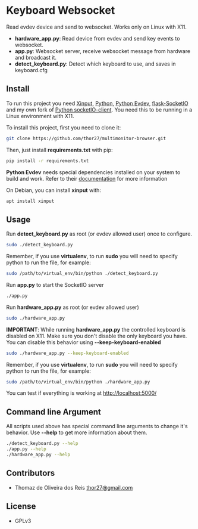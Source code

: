# Keyboard Websocket
Read evdev device and send to websocket. Works only on Linux with X11.

* **hardware_app.py**: Read device from evdev and send key events to websocket.
* **app.py**: Websocket server, receive websocket message from hardware and broadcast it.
* **detect_keyboard.py**: Detect which keyboard to use, and saves in keyboard.cfg

## Install

To run this project you need [Xinput](http://www.x.org/archive/X11R7.5/doc/man/man1/xinput.1.html), [Python](https://www.python.org/), [Python Evdev](http://python-evdev.readthedocs.org/en/latest/), [flask-SocketIO](https://flask-socketio.readthedocs.org/en/latest/) and my own fork of [Python socketIO-client](https://github.com/thor27/socketIO-client). You need this to be running in a Linux environment with X11.

To install this project, first you need to clone it:

```bash
git clone https://github.com/thor27/multimonitor-browser.git
```

Then, just install **requirements.txt** with pip:

```bash
pip install -r requirements.txt
```

**Python Evdev** needs special dependencies installed on your system to build and work. Refer to their [documentation](http://python-evdev.readthedocs.org/en/latest/) for more information

On Debian, you can install **xinput** with:

```bash
apt install xinput
```

## Usage

Run **detect_keyboard.py** as root (or evdev allowed user) once to configure.

```bash
sudo ./detect_keyboard.py
```

Remember, if you use **virtualenv**, to run **sudo** you will need to specify python to run the file, for example:

```bash
sudo /path/to/virtual_env/bin/python ./detect_keyboard.py
```


Run **app.py** to start the SocketIO server

```bash
./app.py
```

Run **hardware_app.py** as root (or evdev allowed user)

```bash
sudo ./hardware_app.py
```

**IMPORTANT**: While running **hardware_app.py** the controlled keyboard is disabled on X11. Make sure you don't disable the only keyboard you have. You can disable this behavior using **--keep-keyboard-enabled**

```bash
sudo ./hardware_app.py --keep-keyboard-enabled
```

Remember, if you use **virtualenv**, to run **sudo** you will need to specify python to run the file, for example:

```bash
sudo /path/to/virtual_env/bin/python ./hardware_app.py
```

You can test if everything is working at <http://localhost:5000/>

## Command line Argument

All scripts used above has special command line arguments to change it's behavior. Use **--help** to get more information about them.
```bash
./detect_keyboard.py --help
./app.py --help
./hardware_app.py --help
```

## Contributors

* Thomaz de Oliveira dos Reis <thor27@gmail.com>

## License

* GPLv3
